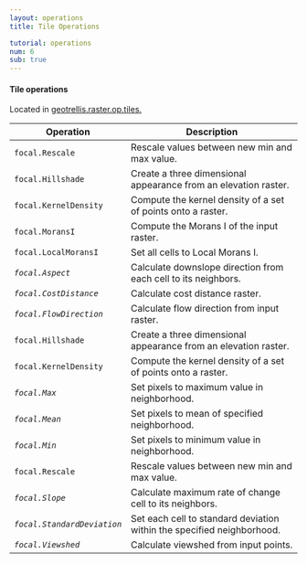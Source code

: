 ```yaml
---
layout: operations
title: Tile Operations

tutorial: operations
num: 6
sub: true
---
```


#### Tile operations


Located in [geotrellis.raster.op.tiles.](http://azavea.github.com/geotrellis/latest/api/#geotrellis.raster.op.tiles.package)

<table class="bordered-table zebra-striped">
      <thead>
          <tr>
            <th>Operation</th>
            <th>Description</th>
          </tr>
        </thead>
        <tbody>

<tr><td><code>focal.Rescale</code></td><td>Rescale values between new min and max value.</td></tr>
<tr><td><code>focal.Hillshade</code></td><td>Create a three dimensional appearance from an elevation raster.</td></tr>
<tr><td><code>focal.KernelDensity</code></td><td>Compute the kernel density of a set of points onto a raster.</td></tr>
<tr><td><code>focal.MoransI</code></td><td>Compute the Morans I of the input raster.</td></tr>
<tr><td><code>focal.LocalMoransI</code></td><td>Set all cells to Local Morans I.</td></tr>
<tr><td><code><i>focal.Aspect</i></code></td><td>Calculate downslope direction from each cell to its neighbors.</td></tr>
<tr><td><code><i>focal.CostDistance</i></code></td><td>Calculate cost distance raster.</td></tr>
<tr><td><code><i>focal.FlowDirection</i></code></td><td>Calculate flow direction from input raster.</td></tr>
<tr><td><code>focal.Hillshade</code></td><td>Create a three dimensional appearance from an elevation raster.</td></tr>
<tr><td><code>focal.KernelDensity</code></td><td>Compute the kernel density of a set of points onto a raster.</td></tr>
<tr><td><code><i>focal.Max</i></code></td><td>Set pixels to maximum value in neighborhood.</td></tr>
<tr><td><code><i>focal.Mean</i></code></td><td>Set pixels to mean of specified neighborhood.</td></tr>
<tr><td><code><i>focal.Min</i></code></td><td>Set pixels to minimum value in neighborhood.</td></tr>
<tr><td><code>focal.Rescale</code></td><td>Rescale values between new min and max value.</td></tr>
<tr><td><code><i>focal.Slope</i></code></td><td>Calculate maximum rate of change cell to its neighbors.</td></tr>
<tr><td><code><i>focal.StandardDeviation</i></code></td><td>Set each cell to standard deviation within the specified neighborhood.</td></tr>
<tr><td><code><i>focal.Viewshed</i></code></td><td>Calculate viewshed from input points.</td></tr>
</tbody>
</table>

